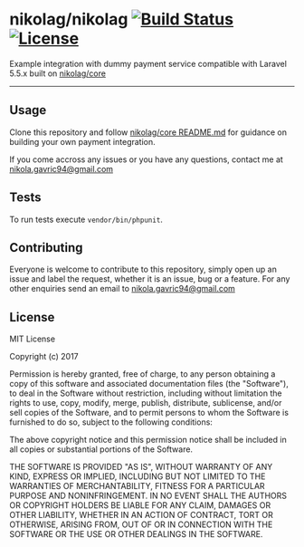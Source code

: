 nikolag/nikolag 
[![Build Status](https://travis-ci.org/NikolaGavric94/nikolag-core-starter.svg?branch=master)](https://travis-ci.org/NikolaGavric94/nikolag-core-impl) 
[![License](https://poser.pugx.org/nikolag/nikolag/license)](https://packagist.org/packages/nikolag/nikolag) 
=========
Example integration with dummy payment service compatible with Laravel 5.5.x built on [nikolag/core](https://github.com/NikolaGavric94/nikolag-core/)

---

## Usage
Clone this repository and follow [nikolag/core README.md](https://github.com/NikolaGavric94/nikolag-core/) for guidance on building your own payment integration. 

If you come accross any issues or you have any questions, contact me at nikola.gavric94@gmail.com

## Tests
To run tests execute `vendor/bin/phpunit`.

## Contributing
Everyone is welcome to contribute to this repository, simply open up an issue
and label the request, whether it is an issue, bug or a feature. For any other
enquiries send an email to nikola.gavric94@gmail.com

## License
MIT License

Copyright (c) 2017

Permission is hereby granted, free of charge, to any person obtaining a copy
of this software and associated documentation files (the "Software"), to deal
in the Software without restriction, including without limitation the rights
to use, copy, modify, merge, publish, distribute, sublicense, and/or sell
copies of the Software, and to permit persons to whom the Software is
furnished to do so, subject to the following conditions:

The above copyright notice and this permission notice shall be included in
all copies or substantial portions of the Software.

THE SOFTWARE IS PROVIDED "AS IS", WITHOUT WARRANTY OF ANY KIND, EXPRESS OR
IMPLIED, INCLUDING BUT NOT LIMITED TO THE WARRANTIES OF MERCHANTABILITY,
FITNESS FOR A PARTICULAR PURPOSE AND NONINFRINGEMENT. IN NO EVENT SHALL THE
AUTHORS OR COPYRIGHT HOLDERS BE LIABLE FOR ANY CLAIM, DAMAGES OR OTHER
LIABILITY, WHETHER IN AN ACTION OF CONTRACT, TORT OR OTHERWISE, ARISING FROM,
OUT OF OR IN CONNECTION WITH THE SOFTWARE OR THE USE OR OTHER DEALINGS IN
THE SOFTWARE.
